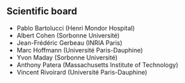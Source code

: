 
## Scientific board

* Pablo Bartolucci (Henri Mondor Hospital)
* Albert Cohen (Sorbonne Université)
* Jean-Frédéric Gerbeau (INRIA Paris)
* Marc Hoffmann (Université Paris-Dauphine)
* Yvon Maday (Sorbonne Université)
* Anthony Patera (Massachusetts Institute of Technology)
* Vincent Rivoirard (Université Paris-Dauphine)
